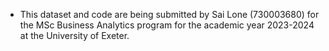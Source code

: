 
- This dataset and code are being submitted by Sai Lone (730003680) for the MSc Business Analytics program for the academic year 2023-2024 at the University of Exeter.
